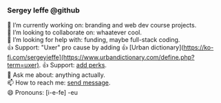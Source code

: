 ### Sergey Ieffe @github

🔭 I’m currently working on: branding and web dev course projects.  
👯 I’m looking to collaborate on: whaatever cool.  
🤔 I’m looking for help with: funding, maybe full-stack coding.  
👍 Support: "Uxer" pro cause by adding 👍 [Urban dictionary](https://ko-fi.com/sergeyieffe](https://www.urbandictionary.com/define.php?term=uxer). 
👍 Support: [add perks](https://ko-fi.com/sergeyieffe).  
💬 Ask me about: anything actually.  
📫 How to reach me: [send message](https://ieffe.art.blog/contact/).    
😄 Pronouns: [i-e-fe] -eu   
